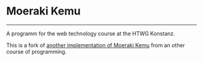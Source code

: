 # Moeraki Kemu
---

A programm for the web technology course at the HTWG Konstanz.

This is a fork of [another implementation of Moeraki Kemu](https://github.com/DanielHipp/moeraki-kemu) from an other course of programming.
